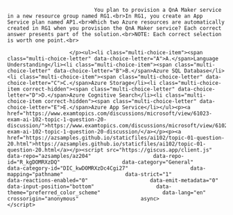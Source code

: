 <p class="card-text">
							
								You plan to provision a QnA Maker service in a new resource group named RG1.<br>In RG1, you create an App Service plan named AP1.<br>Which two Azure resources are automatically created in RG1 when you provision the QnA Maker service? Each correct answer presents part of the solution.<br>NOTE: Each correct selection is worth one point.<br>
							
						</p><ul><li class="multi-choice-item"><span class="multi-choice-letter" data-choice-letter="A">A.</span>Language Understanding</li><li class="multi-choice-item"><span class="multi-choice-letter" data-choice-letter="B">B.</span>Azure SQL Database</li><li class="multi-choice-item"><span class="multi-choice-letter" data-choice-letter="C">C.</span>Azure Storage</li><li class="multi-choice-item correct-hidden"><span class="multi-choice-letter" data-choice-letter="D">D.</span>Azure Cognitive Search</li><li class="multi-choice-item correct-hidden"><span class="multi-choice-letter" data-choice-letter="E">E.</span>Azure App Service</li></ul><p><a href="https://www.examtopics.com/discussions/microsoft/view/61023-exam-ai-102-topic-1-question-20-discussion/">https://www.examtopics.com/discussions/microsoft/view/61023-exam-ai-102-topic-1-question-20-discussion/</a></p><p><a href="https://azsamples.github.io/staticfiles/ai102/topic-01-question-20.html">https://azsamples.github.io/staticfiles/ai102/topic-01-question-20.html</a></p><script src="https://giscus.app/client.js"                    data-repo="azsamples/az204"                    data-repo-id="R_kgDOMRXzDQ"                    data-category="General"                    data-category-id="DIC_kwDOMRXzDc4Cgi27"                    data-mapping="pathname"                    data-strict="1"                    data-reactions-enabled="0"                    data-emit-metadata="0"                    data-input-position="bottom"                    data-theme="preferred_color_scheme"                    data-lang="en"                    crossorigin="anonymous"                    async>                    </script>